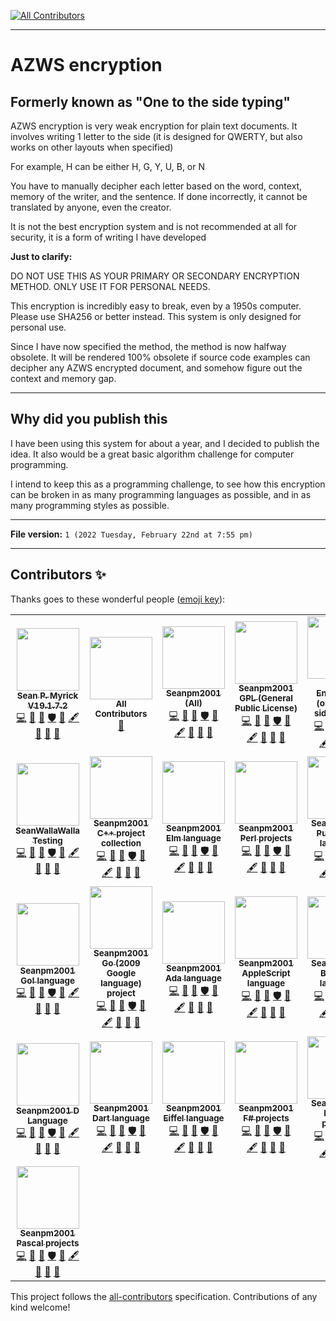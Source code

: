 
<!-- ALL-CONTRIBUTORS-BADGE:START - Do not remove or modify this section -->
[![All Contributors](https://img.shields.io/badge/all_contributors-29-orange.svg?style=flat-square)](#contributors-)
<!-- ALL-CONTRIBUTORS-BADGE:END -->
***

# AZWS encryption

## Formerly known as "One to the side typing"

AZWS encryption is very weak encryption for plain text documents. It involves writing 1 letter to the side (it is designed for QWERTY, but also works on other layouts when specified)

For example, H can be either H, G, Y, U, B, or N

You have to manually decipher each letter based on the word, context, memory of the writer, and the sentence. If done incorrectly, it cannot be translated by anyone, even the creator.

It is not the best encryption system and is not recommended at all for security, it is a form of writing I have developed

**Just to clarify:**

DO NOT USE THIS AS YOUR PRIMARY OR SECONDARY ENCRYPTION METHOD. ONLY USE IT FOR PERSONAL NEEDS.

This encryption is incredibly easy to break, even by a 1950s computer. Please use SHA256 or better instead. This system is only designed for personal use.

Since I have now specified the method, the method is now halfway obsolete. It will be rendered 100% obsolete if source code examples can decipher any AZWS encrypted document, and somehow figure out the context and memory gap.

***

## Why did you publish this

I have been using this system for about a year, and I decided to publish the idea. It also would be a great basic algorithm challenge for computer programming.

I intend to keep this as a programming challenge, to see how this encryption can be broken in as many programming languages as possible, and in as many programming styles as possible.

***

**File version:** `1 (2022 Tuesday, February 22nd at 7:55 pm)`

***

## Contributors ✨

Thanks goes to these wonderful people ([emoji key](https://allcontributors.org/docs/en/emoji-key)):

<!-- ALL-CONTRIBUTORS-LIST:START - Do not remove or modify this section -->
<!-- prettier-ignore-start -->
<!-- markdownlint-disable -->
<table>
  <tr>
    <td align="center"><a href="https://gist.github.com/seanpm2001/7e40a0e13c066a57577d8200b1afc6a3"><img src="https://avatars.githubusercontent.com/u/65933340?v=4?s=100" width="100px;" alt=""/><br /><sub><b>Sean P. Myrick V19.1.7.2</b></sub></a><br /><a href="https://github.com/seanpm2001/AZWS_Encryption/commits?author=seanpm2001" title="Code">💻</a> <a href="https://github.com/seanpm2001/AZWS_Encryption/commits?author=seanpm2001" title="Documentation">📖</a> <a href="#projectManagement-seanpm2001" title="Project Management">📆</a> <a href="#security-seanpm2001" title="Security">🛡️</a> <a href="#data-seanpm2001" title="Data">🔣</a> <a href="#content-seanpm2001" title="Content">🖋</a> <a href="#design-seanpm2001" title="Design">🎨</a> <a href="#maintenance-seanpm2001" title="Maintenance">🚧</a> <a href="#ideas-seanpm2001" title="Ideas, Planning, & Feedback">🤔</a></td>
    <td align="center"><a href="https://allcontributors.org"><img src="https://avatars.githubusercontent.com/u/46410174?v=4?s=100" width="100px;" alt=""/><br /><sub><b>All Contributors</b></sub></a><br /><a href="https://github.com/seanpm2001/AZWS_Encryption/commits?author=all-contributors" title="Documentation">📖</a></td>
    <td align="center"><a href="https://github.com/seanpm2001/"><img src="https://avatars.githubusercontent.com/u/71843643?v=4?s=100" width="100px;" alt=""/><br /><sub><b>Seanpm2001 (All)</b></sub></a><br /><a href="https://github.com/seanpm2001/AZWS_Encryption/commits?author=seanpm2001-all" title="Code">💻</a> <a href="https://github.com/seanpm2001/AZWS_Encryption/commits?author=seanpm2001-all" title="Documentation">📖</a> <a href="#projectManagement-seanpm2001-all" title="Project Management">📆</a> <a href="#security-seanpm2001-all" title="Security">🛡️</a> <a href="#data-seanpm2001-all" title="Data">🔣</a> <a href="#content-seanpm2001-all" title="Content">🖋</a> <a href="#design-seanpm2001-all" title="Design">🎨</a> <a href="#maintenance-seanpm2001-all" title="Maintenance">🚧</a> <a href="#ideas-seanpm2001-all" title="Ideas, Planning, & Feedback">🤔</a></td>
    <td align="center"><a href="https://github.com/Seanpm2001-GPL"><img src="https://avatars.githubusercontent.com/u/86742875?v=4?s=100" width="100px;" alt=""/><br /><sub><b>Seanpm2001 GPL (General Public License)</b></sub></a><br /><a href="https://github.com/seanpm2001/AZWS_Encryption/commits?author=seanpm2001-GPL" title="Code">💻</a> <a href="https://github.com/seanpm2001/AZWS_Encryption/commits?author=seanpm2001-GPL" title="Documentation">📖</a> <a href="#projectManagement-seanpm2001-GPL" title="Project Management">📆</a> <a href="#security-seanpm2001-GPL" title="Security">🛡️</a> <a href="#data-seanpm2001-GPL" title="Data">🔣</a> <a href="#content-seanpm2001-GPL" title="Content">🖋</a> <a href="#design-seanpm2001-GPL" title="Design">🎨</a> <a href="#maintenance-seanpm2001-GPL" title="Maintenance">🚧</a> <a href="#ideas-seanpm2001-GPL" title="Ideas, Planning, & Feedback">🤔</a></td>
    <td align="center"><a href="https://github.com/AZWS-Encryption"><img src="https://avatars.githubusercontent.com/u/103292604?v=4?s=100" width="100px;" alt=""/><br /><sub><b>AZWS Encryption (one to the side typing)</b></sub></a><br /><a href="https://github.com/seanpm2001/AZWS_Encryption/commits?author=AZWS-Encryption" title="Code">💻</a> <a href="https://github.com/seanpm2001/AZWS_Encryption/commits?author=AZWS-Encryption" title="Documentation">📖</a> <a href="#projectManagement-AZWS-Encryption" title="Project Management">📆</a> <a href="#security-AZWS-Encryption" title="Security">🛡️</a> <a href="#data-AZWS-Encryption" title="Data">🔣</a> <a href="#content-AZWS-Encryption" title="Content">🖋</a> <a href="#design-AZWS-Encryption" title="Design">🎨</a> <a href="#maintenance-AZWS-Encryption" title="Maintenance">🚧</a> <a href="#ideas-AZWS-Encryption" title="Ideas, Planning, & Feedback">🤔</a></td>
    <td align="center"><a href="https://github.com/seanpm2001/PhD_In_PHP"><img src="https://avatars.githubusercontent.com/u/83985869?v=4?s=100" width="100px;" alt=""/><br /><sub><b>Seanpm2001 EDU</b></sub></a><br /><a href="https://github.com/seanpm2001/AZWS_Encryption/commits?author=seanpm2001-education" title="Code">💻</a> <a href="https://github.com/seanpm2001/AZWS_Encryption/commits?author=seanpm2001-education" title="Documentation">📖</a> <a href="#projectManagement-seanpm2001-education" title="Project Management">📆</a> <a href="#security-seanpm2001-education" title="Security">🛡️</a> <a href="#data-seanpm2001-education" title="Data">🔣</a> <a href="#content-seanpm2001-education" title="Content">🖋</a> <a href="#design-seanpm2001-education" title="Design">🎨</a> <a href="#maintenance-seanpm2001-education" title="Maintenance">🚧</a> <a href="#ideas-seanpm2001-education" title="Ideas, Planning, & Feedback">🤔</a></td>
    <td align="center"><a href="https://github.com/seanwallawalla-testing"><img src="https://avatars.githubusercontent.com/u/85586105?v=4?s=100" width="100px;" alt=""/><br /><sub><b>Seanpm2001 Testing</b></sub></a><br /><a href="https://github.com/seanpm2001/AZWS_Encryption/commits?author=seanpm2001-testing" title="Code">💻</a> <a href="https://github.com/seanpm2001/AZWS_Encryption/commits?author=seanpm2001-testing" title="Documentation">📖</a> <a href="#projectManagement-seanpm2001-testing" title="Project Management">📆</a> <a href="#security-seanpm2001-testing" title="Security">🛡️</a> <a href="#data-seanpm2001-testing" title="Data">🔣</a> <a href="#content-seanpm2001-testing" title="Content">🖋</a> <a href="#design-seanpm2001-testing" title="Design">🎨</a> <a href="#maintenance-seanpm2001-testing" title="Maintenance">🚧</a> <a href="#ideas-seanpm2001-testing" title="Ideas, Planning, & Feedback">🤔</a></td>
  </tr>
  <tr>
    <td align="center"><a href="https://github.com/seanpm2001/"><img src="https://avatars.githubusercontent.com/u/71898262?v=4?s=100" width="100px;" alt=""/><br /><sub><b>SeanWallaWalla Testing</b></sub></a><br /><a href="https://github.com/seanpm2001/AZWS_Encryption/commits?author=seanwallawalla-testing" title="Code">💻</a> <a href="https://github.com/seanpm2001/AZWS_Encryption/commits?author=seanwallawalla-testing" title="Documentation">📖</a> <a href="#projectManagement-seanwallawalla-testing" title="Project Management">📆</a> <a href="#security-seanwallawalla-testing" title="Security">🛡️</a> <a href="#data-seanwallawalla-testing" title="Data">🔣</a> <a href="#content-seanwallawalla-testing" title="Content">🖋</a> <a href="#design-seanwallawalla-testing" title="Design">🎨</a> <a href="#maintenance-seanwallawalla-testing" title="Maintenance">🚧</a> <a href="#ideas-seanwallawalla-testing" title="Ideas, Planning, & Feedback">🤔</a></td>
    <td align="center"><a href="https://en.wikipedia.org/wiki/C%2B%2B"><img src="https://avatars.githubusercontent.com/u/83990409?v=4?s=100" width="100px;" alt=""/><br /><sub><b>Seanpm2001 C++ project collection</b></sub></a><br /><a href="https://github.com/seanpm2001/AZWS_Encryption/commits?author=seanpm2001-CPP-lang" title="Code">💻</a> <a href="https://github.com/seanpm2001/AZWS_Encryption/commits?author=seanpm2001-CPP-lang" title="Documentation">📖</a> <a href="#projectManagement-seanpm2001-CPP-lang" title="Project Management">📆</a> <a href="#security-seanpm2001-CPP-lang" title="Security">🛡️</a> <a href="#data-seanpm2001-CPP-lang" title="Data">🔣</a> <a href="#content-seanpm2001-CPP-lang" title="Content">🖋</a> <a href="#design-seanpm2001-CPP-lang" title="Design">🎨</a> <a href="#maintenance-seanpm2001-CPP-lang" title="Maintenance">🚧</a> <a href="#ideas-seanpm2001-CPP-lang" title="Ideas, Planning, & Feedback">🤔</a></td>
    <td align="center"><a href="https://github.com/elm"><img src="https://avatars.githubusercontent.com/u/94873709?v=4?s=100" width="100px;" alt=""/><br /><sub><b>Seanpm2001 Elm language</b></sub></a><br /><a href="https://github.com/seanpm2001/AZWS_Encryption/commits?author=seanpm2001-Elm-lang" title="Code">💻</a> <a href="https://github.com/seanpm2001/AZWS_Encryption/commits?author=seanpm2001-Elm-lang" title="Documentation">📖</a> <a href="#projectManagement-seanpm2001-Elm-lang" title="Project Management">📆</a> <a href="#security-seanpm2001-Elm-lang" title="Security">🛡️</a> <a href="#data-seanpm2001-Elm-lang" title="Data">🔣</a> <a href="#content-seanpm2001-Elm-lang" title="Content">🖋</a> <a href="#design-seanpm2001-Elm-lang" title="Design">🎨</a> <a href="#maintenance-seanpm2001-Elm-lang" title="Maintenance">🚧</a> <a href="#ideas-seanpm2001-Elm-lang" title="Ideas, Planning, & Feedback">🤔</a></td>
    <td align="center"><a href="https://github.com/seanpm2001/Perl_Harbor"><img src="https://avatars.githubusercontent.com/u/84095190?v=4?s=100" width="100px;" alt=""/><br /><sub><b>Seanpm2001 Perl projects</b></sub></a><br /><a href="https://github.com/seanpm2001/AZWS_Encryption/commits?author=seanpm2001-Perl-lang" title="Code">💻</a> <a href="https://github.com/seanpm2001/AZWS_Encryption/commits?author=seanpm2001-Perl-lang" title="Documentation">📖</a> <a href="#projectManagement-seanpm2001-Perl-lang" title="Project Management">📆</a> <a href="#security-seanpm2001-Perl-lang" title="Security">🛡️</a> <a href="#data-seanpm2001-Perl-lang" title="Data">🔣</a> <a href="#content-seanpm2001-Perl-lang" title="Content">🖋</a> <a href="#design-seanpm2001-Perl-lang" title="Design">🎨</a> <a href="#maintenance-seanpm2001-Perl-lang" title="Maintenance">🚧</a> <a href="#ideas-seanpm2001-Perl-lang" title="Ideas, Planning, & Feedback">🤔</a></td>
    <td align="center"><a href="https://github.com/Seanpm2001-PureBasic-lang"><img src="https://avatars.githubusercontent.com/u/93060266?v=4?s=100" width="100px;" alt=""/><br /><sub><b>Seanpm2001 PureBASIC language</b></sub></a><br /><a href="https://github.com/seanpm2001/AZWS_Encryption/commits?author=seanpm2001-PureBasic-lang" title="Code">💻</a> <a href="https://github.com/seanpm2001/AZWS_Encryption/commits?author=seanpm2001-PureBasic-lang" title="Documentation">📖</a> <a href="#projectManagement-seanpm2001-PureBasic-lang" title="Project Management">📆</a> <a href="#security-seanpm2001-PureBasic-lang" title="Security">🛡️</a> <a href="#data-seanpm2001-PureBasic-lang" title="Data">🔣</a> <a href="#content-seanpm2001-PureBasic-lang" title="Content">🖋</a> <a href="#design-seanpm2001-PureBasic-lang" title="Design">🎨</a> <a href="#maintenance-seanpm2001-PureBasic-lang" title="Maintenance">🚧</a> <a href="#ideas-seanpm2001-PureBasic-lang" title="Ideas, Planning, & Feedback">🤔</a></td>
    <td align="center"><a href="https://en.wikipedia.org/wiki/HTML5"><img src="https://avatars.githubusercontent.com/u/83990679?v=4?s=100" width="100px;" alt=""/><br /><sub><b>Seanpm2001 HTML5 projects</b></sub></a><br /><a href="https://github.com/seanpm2001/AZWS_Encryption/commits?author=seanpm2001-HTML5-lang" title="Code">💻</a> <a href="https://github.com/seanpm2001/AZWS_Encryption/commits?author=seanpm2001-HTML5-lang" title="Documentation">📖</a> <a href="#projectManagement-seanpm2001-HTML5-lang" title="Project Management">📆</a> <a href="#security-seanpm2001-HTML5-lang" title="Security">🛡️</a> <a href="#data-seanpm2001-HTML5-lang" title="Data">🔣</a> <a href="#content-seanpm2001-HTML5-lang" title="Content">🖋</a> <a href="#design-seanpm2001-HTML5-lang" title="Design">🎨</a> <a href="#maintenance-seanpm2001-HTML5-lang" title="Maintenance">🚧</a> <a href="#ideas-seanpm2001-HTML5-lang" title="Ideas, Planning, & Feedback">🤔</a></td>
    <td align="center"><a href="https://github.com/python/cpython"><img src="https://avatars.githubusercontent.com/u/83988524?v=4?s=100" width="100px;" alt=""/><br /><sub><b>Seanpm2001 Python projects</b></sub></a><br /><a href="https://github.com/seanpm2001/AZWS_Encryption/commits?author=seanpm2001-Python" title="Code">💻</a> <a href="https://github.com/seanpm2001/AZWS_Encryption/commits?author=seanpm2001-Python" title="Documentation">📖</a> <a href="#projectManagement-seanpm2001-Python" title="Project Management">📆</a> <a href="#security-seanpm2001-Python" title="Security">🛡️</a> <a href="#data-seanpm2001-Python" title="Data">🔣</a> <a href="#content-seanpm2001-Python" title="Content">🖋</a> <a href="#design-seanpm2001-Python" title="Design">🎨</a> <a href="#maintenance-seanpm2001-Python" title="Maintenance">🚧</a> <a href="#ideas-seanpm2001-Python" title="Ideas, Planning, & Feedback">🤔</a></td>
  </tr>
  <tr>
    <td align="center"><a href="https://en.wikipedia.org/wiki/Go!_(programming_language)#Conflict_with_Google"><img src="https://avatars.githubusercontent.com/u/85462615?v=4?s=100" width="100px;" alt=""/><br /><sub><b>Seanpm2001 Go! language</b></sub></a><br /><a href="https://github.com/seanpm2001/AZWS_Encryption/commits?author=seanpm2001-Go-lang" title="Code">💻</a> <a href="https://github.com/seanpm2001/AZWS_Encryption/commits?author=seanpm2001-Go-lang" title="Documentation">📖</a> <a href="#projectManagement-seanpm2001-Go-lang" title="Project Management">📆</a> <a href="#security-seanpm2001-Go-lang" title="Security">🛡️</a> <a href="#data-seanpm2001-Go-lang" title="Data">🔣</a> <a href="#content-seanpm2001-Go-lang" title="Content">🖋</a> <a href="#design-seanpm2001-Go-lang" title="Design">🎨</a> <a href="#maintenance-seanpm2001-Go-lang" title="Maintenance">🚧</a> <a href="#ideas-seanpm2001-Go-lang" title="Ideas, Planning, & Feedback">🤔</a></td>
    <td align="center"><a href="https://github.com/seanpm2001/Go-ogle"><img src="https://avatars.githubusercontent.com/u/84039431?v=4?s=100" width="100px;" alt=""/><br /><sub><b>Seanpm2001 Go (2009 Google language) project</b></sub></a><br /><a href="https://github.com/seanpm2001/AZWS_Encryption/commits?author=seanpm2001-GoogleGo-lang" title="Code">💻</a> <a href="https://github.com/seanpm2001/AZWS_Encryption/commits?author=seanpm2001-GoogleGo-lang" title="Documentation">📖</a> <a href="#projectManagement-seanpm2001-GoogleGo-lang" title="Project Management">📆</a> <a href="#security-seanpm2001-GoogleGo-lang" title="Security">🛡️</a> <a href="#data-seanpm2001-GoogleGo-lang" title="Data">🔣</a> <a href="#content-seanpm2001-GoogleGo-lang" title="Content">🖋</a> <a href="#design-seanpm2001-GoogleGo-lang" title="Design">🎨</a> <a href="#maintenance-seanpm2001-GoogleGo-lang" title="Maintenance">🚧</a> <a href="#ideas-seanpm2001-GoogleGo-lang" title="Ideas, Planning, & Feedback">🤔</a></td>
    <td align="center"><a href="https://github.com/seanpm2001/SNU_2D_ProgrammingTools_IDE_Ada"><img src="https://avatars.githubusercontent.com/u/85136315?v=4?s=100" width="100px;" alt=""/><br /><sub><b>Seanpm2001 Ada language</b></sub></a><br /><a href="https://github.com/seanpm2001/AZWS_Encryption/commits?author=seanpm2001-Ada-lang" title="Code">💻</a> <a href="https://github.com/seanpm2001/AZWS_Encryption/commits?author=seanpm2001-Ada-lang" title="Documentation">📖</a> <a href="#projectManagement-seanpm2001-Ada-lang" title="Project Management">📆</a> <a href="#security-seanpm2001-Ada-lang" title="Security">🛡️</a> <a href="#data-seanpm2001-Ada-lang" title="Data">🔣</a> <a href="#content-seanpm2001-Ada-lang" title="Content">🖋</a> <a href="#design-seanpm2001-Ada-lang" title="Design">🎨</a> <a href="#maintenance-seanpm2001-Ada-lang" title="Maintenance">🚧</a> <a href="#ideas-seanpm2001-Ada-lang" title="Ideas, Planning, & Feedback">🤔</a></td>
    <td align="center"><a href="https://developer.apple.com/library/archive/documentation/AppleScript/Conceptual/AppleScriptLangGuide/introduction/ASLR_intro.html"><img src="https://avatars.githubusercontent.com/u/84292940?v=4?s=100" width="100px;" alt=""/><br /><sub><b>Seanpm2001 AppleScript language</b></sub></a><br /><a href="https://github.com/seanpm2001/AZWS_Encryption/commits?author=seanpm2001-AppleScript-lang" title="Code">💻</a> <a href="https://github.com/seanpm2001/AZWS_Encryption/commits?author=seanpm2001-AppleScript-lang" title="Documentation">📖</a> <a href="#projectManagement-seanpm2001-AppleScript-lang" title="Project Management">📆</a> <a href="#security-seanpm2001-AppleScript-lang" title="Security">🛡️</a> <a href="#data-seanpm2001-AppleScript-lang" title="Data">🔣</a> <a href="#content-seanpm2001-AppleScript-lang" title="Content">🖋</a> <a href="#design-seanpm2001-AppleScript-lang" title="Design">🎨</a> <a href="#maintenance-seanpm2001-AppleScript-lang" title="Maintenance">🚧</a> <a href="#ideas-seanpm2001-AppleScript-lang" title="Ideas, Planning, & Feedback">🤔</a></td>
    <td align="center"><a href="https://github.com/Seanpm2001-Batchfile-lang"><img src="https://avatars.githubusercontent.com/u/87458240?v=4?s=100" width="100px;" alt=""/><br /><sub><b>Seanpm2001 Batchfile language</b></sub></a><br /><a href="https://github.com/seanpm2001/AZWS_Encryption/commits?author=seanpm2001-Batchfile-lang" title="Code">💻</a> <a href="https://github.com/seanpm2001/AZWS_Encryption/commits?author=seanpm2001-Batchfile-lang" title="Documentation">📖</a> <a href="#projectManagement-seanpm2001-Batchfile-lang" title="Project Management">📆</a> <a href="#security-seanpm2001-Batchfile-lang" title="Security">🛡️</a> <a href="#data-seanpm2001-Batchfile-lang" title="Data">🔣</a> <a href="#content-seanpm2001-Batchfile-lang" title="Content">🖋</a> <a href="#design-seanpm2001-Batchfile-lang" title="Design">🎨</a> <a href="#maintenance-seanpm2001-Batchfile-lang" title="Maintenance">🚧</a> <a href="#ideas-seanpm2001-Batchfile-lang" title="Ideas, Planning, & Feedback">🤔</a></td>
    <td align="center"><a href="https://github.com/boo-lang"><img src="https://avatars.githubusercontent.com/u/84097218?v=4?s=100" width="100px;" alt=""/><br /><sub><b>Seanpm2001 Boo projects</b></sub></a><br /><a href="https://github.com/seanpm2001/AZWS_Encryption/commits?author=seanpm2001-Boo-lang" title="Code">💻</a> <a href="https://github.com/seanpm2001/AZWS_Encryption/commits?author=seanpm2001-Boo-lang" title="Documentation">📖</a> <a href="#projectManagement-seanpm2001-Boo-lang" title="Project Management">📆</a> <a href="#security-seanpm2001-Boo-lang" title="Security">🛡️</a> <a href="#data-seanpm2001-Boo-lang" title="Data">🔣</a> <a href="#content-seanpm2001-Boo-lang" title="Content">🖋</a> <a href="#design-seanpm2001-Boo-lang" title="Design">🎨</a> <a href="#maintenance-seanpm2001-Boo-lang" title="Maintenance">🚧</a> <a href="#ideas-seanpm2001-Boo-lang" title="Ideas, Planning, & Feedback">🤔</a></td>
    <td align="center"><a href="https://en.wikipedia.org/wiki/C_(programming_language)"><img src="https://avatars.githubusercontent.com/u/84035841?v=4?s=100" width="100px;" alt=""/><br /><sub><b>Seanpm2001 C programming language projects</b></sub></a><br /><a href="https://github.com/seanpm2001/AZWS_Encryption/commits?author=seanpm2001-C-lang" title="Code">💻</a> <a href="https://github.com/seanpm2001/AZWS_Encryption/commits?author=seanpm2001-C-lang" title="Documentation">📖</a> <a href="#projectManagement-seanpm2001-C-lang" title="Project Management">📆</a> <a href="#security-seanpm2001-C-lang" title="Security">🛡️</a> <a href="#data-seanpm2001-C-lang" title="Data">🔣</a> <a href="#content-seanpm2001-C-lang" title="Content">🖋</a> <a href="#design-seanpm2001-C-lang" title="Design">🎨</a> <a href="#maintenance-seanpm2001-C-lang" title="Maintenance">🚧</a> <a href="#ideas-seanpm2001-C-lang" title="Ideas, Planning, & Feedback">🤔</a></td>
  </tr>
  <tr>
    <td align="center"><a href="https://github.com/dlang/dmd"><img src="https://avatars.githubusercontent.com/u/84207209?v=4?s=100" width="100px;" alt=""/><br /><sub><b>Seanpm2001 D Language</b></sub></a><br /><a href="https://github.com/seanpm2001/AZWS_Encryption/commits?author=seanpm2001-D-lang" title="Code">💻</a> <a href="https://github.com/seanpm2001/AZWS_Encryption/commits?author=seanpm2001-D-lang" title="Documentation">📖</a> <a href="#projectManagement-seanpm2001-D-lang" title="Project Management">📆</a> <a href="#security-seanpm2001-D-lang" title="Security">🛡️</a> <a href="#data-seanpm2001-D-lang" title="Data">🔣</a> <a href="#content-seanpm2001-D-lang" title="Content">🖋</a> <a href="#design-seanpm2001-D-lang" title="Design">🎨</a> <a href="#maintenance-seanpm2001-D-lang" title="Maintenance">🚧</a> <a href="#ideas-seanpm2001-D-lang" title="Ideas, Planning, & Feedback">🤔</a></td>
    <td align="center"><a href="https://github.com/seanpm2001/SNU_2D_ProgrammingTools_IDE_Dart"><img src="https://avatars.githubusercontent.com/u/85139072?v=4?s=100" width="100px;" alt=""/><br /><sub><b>Seanpm2001 Dart language</b></sub></a><br /><a href="https://github.com/seanpm2001/AZWS_Encryption/commits?author=seanpm2001-Dart-lang" title="Code">💻</a> <a href="https://github.com/seanpm2001/AZWS_Encryption/commits?author=seanpm2001-Dart-lang" title="Documentation">📖</a> <a href="#projectManagement-seanpm2001-Dart-lang" title="Project Management">📆</a> <a href="#security-seanpm2001-Dart-lang" title="Security">🛡️</a> <a href="#data-seanpm2001-Dart-lang" title="Data">🔣</a> <a href="#content-seanpm2001-Dart-lang" title="Content">🖋</a> <a href="#design-seanpm2001-Dart-lang" title="Design">🎨</a> <a href="#maintenance-seanpm2001-Dart-lang" title="Maintenance">🚧</a> <a href="#ideas-seanpm2001-Dart-lang" title="Ideas, Planning, & Feedback">🤔</a></td>
    <td align="center"><a href="https://github.com/seanpm2001/SNU_2D_ProgrammingTools_IDE_Eiffel"><img src="https://avatars.githubusercontent.com/u/85138126?v=4?s=100" width="100px;" alt=""/><br /><sub><b>Seanpm2001 Eiffel language</b></sub></a><br /><a href="https://github.com/seanpm2001/AZWS_Encryption/commits?author=seanpm2001-Eiffel-lang" title="Code">💻</a> <a href="https://github.com/seanpm2001/AZWS_Encryption/commits?author=seanpm2001-Eiffel-lang" title="Documentation">📖</a> <a href="#projectManagement-seanpm2001-Eiffel-lang" title="Project Management">📆</a> <a href="#security-seanpm2001-Eiffel-lang" title="Security">🛡️</a> <a href="#data-seanpm2001-Eiffel-lang" title="Data">🔣</a> <a href="#content-seanpm2001-Eiffel-lang" title="Content">🖋</a> <a href="#design-seanpm2001-Eiffel-lang" title="Design">🎨</a> <a href="#maintenance-seanpm2001-Eiffel-lang" title="Maintenance">🚧</a> <a href="#ideas-seanpm2001-Eiffel-lang" title="Ideas, Planning, & Feedback">🤔</a></td>
    <td align="center"><a href="https://github.com/fsharp/fsharp"><img src="https://avatars.githubusercontent.com/u/84204913?v=4?s=100" width="100px;" alt=""/><br /><sub><b>Seanpm2001 F# projects</b></sub></a><br /><a href="https://github.com/seanpm2001/AZWS_Encryption/commits?author=seanpm2001-FSharp-lang" title="Code">💻</a> <a href="https://github.com/seanpm2001/AZWS_Encryption/commits?author=seanpm2001-FSharp-lang" title="Documentation">📖</a> <a href="#projectManagement-seanpm2001-FSharp-lang" title="Project Management">📆</a> <a href="#security-seanpm2001-FSharp-lang" title="Security">🛡️</a> <a href="#data-seanpm2001-FSharp-lang" title="Data">🔣</a> <a href="#content-seanpm2001-FSharp-lang" title="Content">🖋</a> <a href="#design-seanpm2001-FSharp-lang" title="Design">🎨</a> <a href="#maintenance-seanpm2001-FSharp-lang" title="Maintenance">🚧</a> <a href="#ideas-seanpm2001-FSharp-lang" title="Ideas, Planning, & Feedback">🤔</a></td>
    <td align="center"><a href="https://fortran-lang.org/"><img src="https://avatars.githubusercontent.com/u/84148801?v=4?s=100" width="100px;" alt=""/><br /><sub><b>Seanpm2001 Fortran projects</b></sub></a><br /><a href="https://github.com/seanpm2001/AZWS_Encryption/commits?author=seanpm2001-FORTRAN-lang" title="Code">💻</a> <a href="https://github.com/seanpm2001/AZWS_Encryption/commits?author=seanpm2001-FORTRAN-lang" title="Documentation">📖</a> <a href="#projectManagement-seanpm2001-FORTRAN-lang" title="Project Management">📆</a> <a href="#security-seanpm2001-FORTRAN-lang" title="Security">🛡️</a> <a href="#data-seanpm2001-FORTRAN-lang" title="Data">🔣</a> <a href="#content-seanpm2001-FORTRAN-lang" title="Content">🖋</a> <a href="#design-seanpm2001-FORTRAN-lang" title="Design">🎨</a> <a href="#maintenance-seanpm2001-FORTRAN-lang" title="Maintenance">🚧</a> <a href="#ideas-seanpm2001-FORTRAN-lang" title="Ideas, Planning, & Feedback">🤔</a></td>
    <td align="center"><a href="https://practiceit.cs.washington.edu/"><img src="https://avatars.githubusercontent.com/u/84036524?v=4?s=100" width="100px;" alt=""/><br /><sub><b>Seanpm2001 Java projects</b></sub></a><br /><a href="https://github.com/seanpm2001/AZWS_Encryption/commits?author=seanpm2001-Java-lang" title="Code">💻</a> <a href="https://github.com/seanpm2001/AZWS_Encryption/commits?author=seanpm2001-Java-lang" title="Documentation">📖</a> <a href="#projectManagement-seanpm2001-Java-lang" title="Project Management">📆</a> <a href="#security-seanpm2001-Java-lang" title="Security">🛡️</a> <a href="#data-seanpm2001-Java-lang" title="Data">🔣</a> <a href="#content-seanpm2001-Java-lang" title="Content">🖋</a> <a href="#design-seanpm2001-Java-lang" title="Design">🎨</a> <a href="#maintenance-seanpm2001-Java-lang" title="Maintenance">🚧</a> <a href="#ideas-seanpm2001-Java-lang" title="Ideas, Planning, & Feedback">🤔</a></td>
    <td align="center"><a href="https://www.javascript.com/"><img src="https://avatars.githubusercontent.com/u/84038651?v=4?s=100" width="100px;" alt=""/><br /><sub><b>Seanpm2001 JavaScript projects</b></sub></a><br /><a href="https://github.com/seanpm2001/AZWS_Encryption/commits?author=seanpm2001-JavaScript-lang" title="Code">💻</a> <a href="https://github.com/seanpm2001/AZWS_Encryption/commits?author=seanpm2001-JavaScript-lang" title="Documentation">📖</a> <a href="#projectManagement-seanpm2001-JavaScript-lang" title="Project Management">📆</a> <a href="#security-seanpm2001-JavaScript-lang" title="Security">🛡️</a> <a href="#data-seanpm2001-JavaScript-lang" title="Data">🔣</a> <a href="#content-seanpm2001-JavaScript-lang" title="Content">🖋</a> <a href="#design-seanpm2001-JavaScript-lang" title="Design">🎨</a> <a href="#maintenance-seanpm2001-JavaScript-lang" title="Maintenance">🚧</a> <a href="#ideas-seanpm2001-JavaScript-lang" title="Ideas, Planning, & Feedback">🤔</a></td>
  </tr>
  <tr>
    <td align="center"><a href="https://en.wikipedia.org/wiki/Pascal_(programming_language)"><img src="https://avatars.githubusercontent.com/u/84041400?v=4?s=100" width="100px;" alt=""/><br /><sub><b>Seanpm2001 Pascal projects</b></sub></a><br /><a href="https://github.com/seanpm2001/AZWS_Encryption/commits?author=seanpm2001-Pascal-lang" title="Code">💻</a> <a href="https://github.com/seanpm2001/AZWS_Encryption/commits?author=seanpm2001-Pascal-lang" title="Documentation">📖</a> <a href="#projectManagement-seanpm2001-Pascal-lang" title="Project Management">📆</a> <a href="#security-seanpm2001-Pascal-lang" title="Security">🛡️</a> <a href="#data-seanpm2001-Pascal-lang" title="Data">🔣</a> <a href="#content-seanpm2001-Pascal-lang" title="Content">🖋</a> <a href="#design-seanpm2001-Pascal-lang" title="Design">🎨</a> <a href="#maintenance-seanpm2001-Pascal-lang" title="Maintenance">🚧</a> <a href="#ideas-seanpm2001-Pascal-lang" title="Ideas, Planning, & Feedback">🤔</a></td>
  </tr>
</table>

<!-- markdownlint-restore -->
<!-- prettier-ignore-end -->

<!-- ALL-CONTRIBUTORS-LIST:END -->

This project follows the [all-contributors](https://github.com/all-contributors/all-contributors) specification. Contributions of any kind welcome!